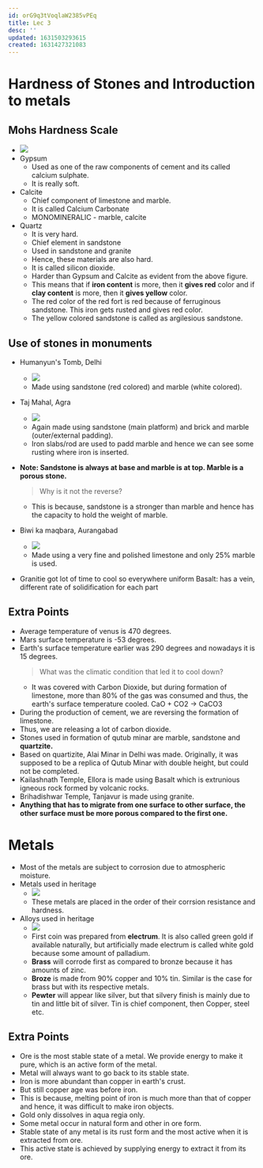 ```yaml
---
id: orG9q3tVoqlaW2385vPEq
title: Lec 3
desc: ''
updated: 1631503293615
created: 1631427321083
---
```



# Hardness of Stones and Introduction to metals

## Mohs Hardness Scale
* ![](/assets/images/2021-09-12-17-52-50.png)
* Gypsum
    * Used as one of the raw components of cement and its called calcium sulphate.
    * It is really soft.
* Calcite
    * Chief component of limestone and marble.
    * It is called Calcium Carbonate
    * MONOMINERALIC - marble, calcite
* Quartz
    * It is very hard.
    * Chief element in sandstone
    * Used in sandstone and granite
    * Hence, these materials are also hard.
    * It is called silicon dioxide.
    * Harder than Gypsum and Calcite as evident from the above figure.
    * This means that if **iron content** is more, then it **gives red** color and if **clay content** is more, then it **gives yellow** color.
    * The red color of the red fort is red because of ferruginous sandstone. This iron gets rusted and gives red color.
    * The yellow colored sandstone is called as argilesious sandstone.

## Use of stones in monuments
* Humanyun's Tomb, Delhi
    * ![](/assets/images/2021-09-12-18-07-26.png)
    * Made using sandstone (red colored) and marble (white colored).
* Taj Mahal, Agra
    * ![](/assets/images/2021-09-12-18-07-01.png)
    * Again made using sandstone (main platform) and brick and marble (outer/external padding).
    * Iron slabs/rod are used to padd marble and hence we can see some rusting where iron is inserted.

* **Note: Sandstone is always at base and marble is at top. Marble is a porous stone.**

    > Why is it not the reverse?
    * This is because, sandstone is a stronger than marble and hence has the capacity to hold the weight of marble.
* Biwi ka maqbara, Aurangabad
    * ![](/assets/images/2021-09-12-18-09-10.png)
    * Made using a very fine and polished limestone and only 25% marble is used.
* Granitie got lot of time to cool  so everywhere uniform
Basalt: has a vein, different rate of solidification for each part
## Extra Points
* Average temperature of venus is 470 degrees.
* Mars surface temperature is -53 degrees.
* Earth's surface temperature earlier was 290 degrees and nowadays it is 15 degrees.
    > What was the climatic condition that led it to cool down?
    * It was covered with Carbon Dioxide, but during formation of limestone, more than 80% of the gas was consumed and thus, the earth's surface temperature cooled.  CaO + CO2 -> CaCO3
* During the production of cement, we are reversing the formation of limestone.
* Thus, we are releasing a lot of carbon dioxide.
* Stones used in formation of qutub minar are marble, sandstone and **quartzite.**
* Based on quartizite, Alai Minar in Delhi was made. Originally, it was supposed to be a replica of Qutub Minar with double height, but could not be completed.
* Kailashnath Temple, Ellora is made using Basalt which is extrunious igneous rock formed by volcanic rocks.
* Brihadishwar Temple, Tanjavur is made using granite.
* **Anything that has to migrate from one surface to other surface, the other surface must be more porous compared to the first one.**

# Metals
* Most of the metals are subject to corrosion due to atmospheric moisture.
* Metals used in heritage
    * ![](/assets/images/2021-09-13-07-57-58.png)
    * These metals are placed in the order of their corrsion resistance and hardness.
* Alloys used in heritage
    * ![](/assets/images/2021-09-13-08-14-17.png)
    * First coin was prepared from **electrum**. It is also called green gold if available naturally, but artificially made electrum is called white gold because some amount of palladium.
    * **Brass** will corrode first as compared to bronze because it has amounts of zinc.
    * **Broze** is made from 90% copper and 10% tin. Similar is the case for brass but with its respective metals.
    * **Pewter** will appear like silver, but that silvery finish is mainly due to tin and little bit of silver. Tin is chief component, then Copper, steel etc.

## Extra Points
* Ore is the most stable state of a metal. We provide energy to make it pure, which is an active form of the metal.
* Metal will always want to go back to its stable state.
* Iron is more abundant than copper in earth's crust.
* But still copper age was before iron.
* This is because, melting point of iron is much more than that of copper and hence, it was difficult to make iron objects.
* Gold only dissolves in aqua regia only.
* Some metal occur in natural form and other in ore form.
* Stable state of any metal is its rust form and the most active when it is extracted from ore.
* This active state is achieved by supplying energy to extract it from its ore.

